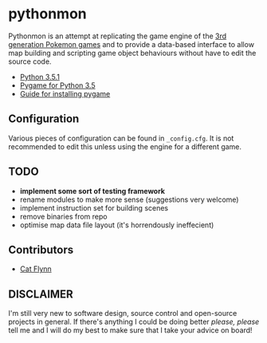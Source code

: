 # pythonmon

Pythonmon is an attempt at replicating the game engine of the [3rd generation Pokemon games](http://pokemon.wikia.com/wiki/Generation_III) and to provide a data-based interface to allow map building and scripting game object behaviours without have to edit the source code.

* [Python 3.5.1](https://www.python.org/downloads/)
* [Pygame for Python 3.5](http://www.lfd.uci.edu/~gohlke/pythonlibs/#pygame)
* [Guide for installing pygame](https://skellykiernan.wordpress.com/2015/01/04/python-pygame-install/)

## Configuration

Various pieces of configuration can be found in `_config.cfg`. It is not recommended to edit this unless using the engine for a different game.

## TODO

* **implement some sort of testing framework**
* rename modules to make more sense (suggestions very welcome)
* implement instruction set for building scenes
* remove binaries from repo
* optimise map data file layout (it's horrendously ineffecient)

## Contributors

* [Cat Flynn](https://github.com/monodokimes)

## DISCLAIMER

I'm still very new to software design, source control and open-source projects in general. If there's anything I could be doing better *please, please* tell me and I will do my best to make sure that I take your advice on board!
